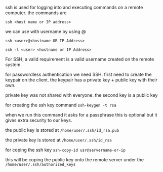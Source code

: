 ssh is used for logging into and executing commands on a remote computer. the commands are 

`ssh <host name or IP address>`

we can use with username by using @ 

`ssh <user>@<hostname OR IP Address>`

`ssh -l <user> <hostname or IP Address>`

For SSH, a valid requirement is a valid username created on the remote system.

for passwordless authentication we need SSH. first need to create the keypair on the client. the keypair has a private key + public key with their own.

private key was not shared with everyone. the second key is a public key

for creating the ssh key command `ssh-keygen -t rsa`

when we run this command it asks for a passphrase this is optional but it gives extra security to our keys.

the public key is stored at `/home/user/.ssh/id_rsa.pub`

the private key is stored at `/home/user/.ssh/id_rsa`

for coping the ssh key `ssh-copy-id usr@servername-or-ip`

this will be coping the public key onto the remote server under the `/home/user/.ssh/authorized_keys`
